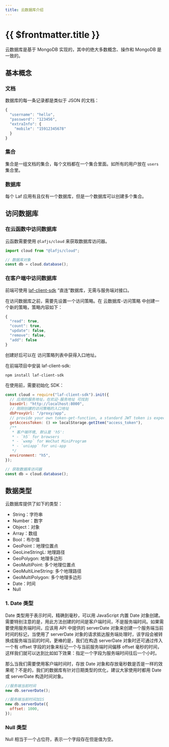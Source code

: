 ```yaml
---
title: 云数据库介绍
---
```


# {{ $frontmatter.title }}

云数据库是基于 MongoDB 实现的，其中的绝大多数概念、操作和 MongoDB 是一致的。

## 基本概念

### 文档

数据库的每一条记录都是类似于 JSON 的文档：

```js
{
  "username": "hello",
  "password": "123456",
  "extraInfo": {
    "mobile": "15912345678"
  }
}
```

### 集合

集合是一组文档的集合，每个文档都在一个集合里面。如所有的用户放在 `users` 集合里。

### 数据库

每个 Laf 应用有且仅有一个数据库，但是一个数据库可以创建多个集合。

## 访问数据库

### 在云函数中访问数据库

云函数需要使用 `@lafjs/cloud` 来获取数据库访问器。

```js
import cloud from "@lafjs/cloud";

// 数据库对象
const db = cloud.database();
```

### 在客户端中访问数据库

前端可使用 [laf-client-sdk](https://github.com/labring/laf/tree/main/packages/client-sdk) “直连”数据库，无需与服务端对接口。

在访问数据库之前，需要先设置一个访问策略。在 云数据库-访问策略 中创建一个新的策略，策略内容如下：

```js
{
  "read": true,
  "count": true,
  "update": false,
  "remove": false,
  "add": false
}
```

创建好后可以在 访问策略列表中获得入口地址。

在前端项目中安装 laf-client-sdk:

```shell
npm install laf-client-sdk
```

在使用前，需要初始化 SDK：

```js
const cloud = require("laf-client-sdk").init({
  // 应用的服务地址，在欢迎-服务地址 可找到
  baseUrl: "http://localhost:8000",
  // 刚刚创建的访问策略的入口地址
  dbProxyUrl: "/proxy/app",
  // provide your own token-get-function, a standard JWT token is expected
  getAccessToken: () => localStorage.getItem("access_token"),
  /**
   * 客户端环境, 默认是 'h5':
   * - `h5` for browsers
   * - `wxmp` for WeChat MiniProgram
   * - `uniapp` for uni-app
   */
  environment: "h5",
});

// 获取数据库访问器
const db = cloud.database();
```

## 数据类型

云数据库提供了如下的类型：

- String：字符串
- Number：数字
- Object：对象
- Array：数组
- Bool：布尔值
- GeoPoint：地理位置点
- GeoLineStringL: 地理路径
- GeoPolygon: 地理多边形
- GeoMultiPoint: 多个地理位置点
- GeoMultiLineString: 多个地理路径
- GeoMultiPolygon: 多个地理多边形
- Date：时间
- Null

### 1. Date 类型

Date 类型用于表示时间，精确到毫秒，可以用 JavaScript 内置 Date 对象创建。需要特别注意的是，用此方法创建的时间是客户端时间，不是服务端时间。如果需要使用服务端时间，应该用 API 中提供的 serverDate 对象来创建一个服务端当前时间的标记，当使用了 serverDate 对象的请求抵达服务端处理时，该字段会被转换成服务端当前的时间，更棒的是，我们在构造 serverDate 对象时还可通过传入一个有 offset 字段的对象来标记一个与当前服务端时间偏移 offset 毫秒的时间，这样我们就可以达到比如如下效果：指定一个字段为服务端时间往后一个小时。

那么当我们需要使用客户端时间时，存放 Date 对象和存放毫秒数是否是一样的效果呢？不是的，我们的数据库有针对日期类型的优化，建议大家使用时都用 Date 或 serverDate 构造时间对象。

```js
//服务端当前时间
new db.serverDate();
```

```js
//服务端当前时间加1S
new db.serverDate({
  offset: 1000,
});
```

### Null 类型

Null 相当于一个占位符，表示一个字段存在但是值为空。
